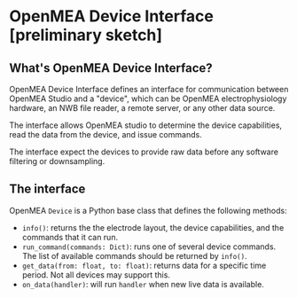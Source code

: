 # OpenMEA Device Interface [preliminary sketch]

## What's OpenMEA Device Interface?

OpenMEA Device Interface defines an interface for communication between OpenMEA Studio and a "device", which can be OpenMEA electrophysiology hardware, an NWB file reader, a remote server, or any other data source.

The interface allows OpenMEA studio to determine the device capabilities, read the data from the device, and issue commands.

The interface expect the devices to provide raw data before any software filtering or downsampling.

## The interface

OpenMEA `Device` is a Python base class that defines the following methods:

* `info()`: returns the the electrode layout, the device capabilities, and the commands that it can run.
* `run_command(commands: Dict)`: runs one of several device commands. The list of available commands should be returned by `info()`.
* `get_data(from: float, to: float)`: returns data for a specific time period. Not all devices may support this.
* `on_data(handler)`: will run `handler` when new live data is available.

